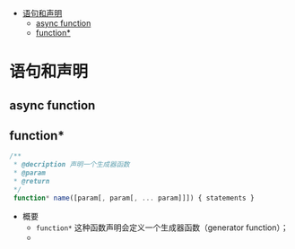 <!-- TOC -->

- [语句和声明](#语句和声明)
    - [async function](#async-function)
    - [function*](#function)

<!-- /TOC -->

# 语句和声明

## async function

## function*

```js
/**
 * @decription 声明一个生成器函数
 * @param 
 * @return 
 */
 function* name([param[, param[, ... param]]]) { statements }
```
- 概要
    - `function*` 这种函数声明会定义一个生成器函数（generator function）；
    - 